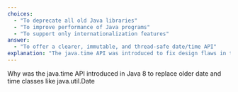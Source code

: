 ```yaml
---
choices:
  - "To deprecate all old Java libraries"
  - "To improve performance of Java programs"
  - "To support only internationalization features"
answer:
  - "To offer a clearer, immutable, and thread-safe date/time API"
explanation: "The java.time API was introduced to fix design flaws in the old date/time APIs such as mutability, lack of thread-safety, and unclear separation of responsibilities."
---
```


Why was the java.time API introduced in Java 8 to replace older date and time classes like java.util.Date
